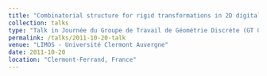 ```yaml
---
title: "Combinatorial structure for rigid transformations in 2D digital images"
collection: talks
type: "Talk in Journée du Groupe de Travail de Géométrie Discrète (GT GeoDis)"
permalink: /talks/2011-10-20-talk
venue: "LIMOS - Université Clermont Auvergne"
date: 2011-10-20
location: "Clermont-Ferrand, France"
---
```


